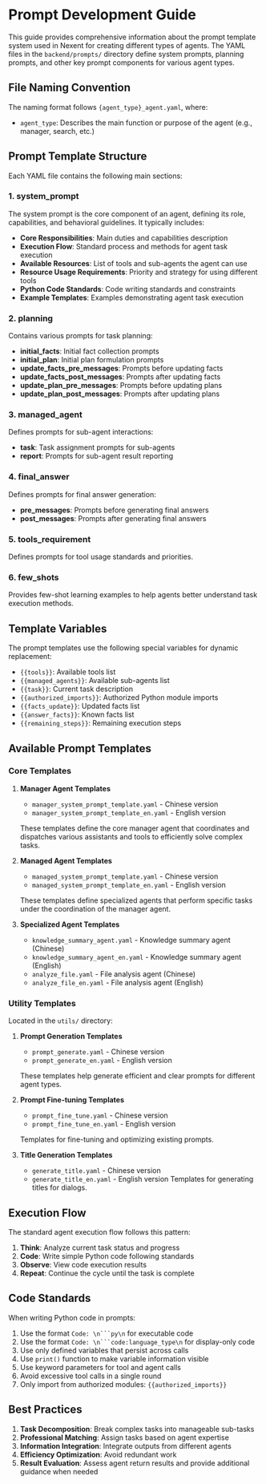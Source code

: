 # Prompt Development Guide

This guide provides comprehensive information about the prompt template system used in Nexent for creating different types of agents. The YAML files in the `backend/prompts/` directory define system prompts, planning prompts, and other key prompt components for various agent types.

## File Naming Convention

The naming format follows `{agent_type}_agent.yaml`, where:
- `agent_type`: Describes the main function or purpose of the agent (e.g., manager, search, etc.)

## Prompt Template Structure

Each YAML file contains the following main sections:

### 1. system_prompt

The system prompt is the core component of an agent, defining its role, capabilities, and behavioral guidelines. It typically includes:

- **Core Responsibilities**: Main duties and capabilities description
- **Execution Flow**: Standard process and methods for agent task execution
- **Available Resources**: List of tools and sub-agents the agent can use
- **Resource Usage Requirements**: Priority and strategy for using different tools
- **Python Code Standards**: Code writing standards and constraints
- **Example Templates**: Examples demonstrating agent task execution

### 2. planning

Contains various prompts for task planning:

- **initial_facts**: Initial fact collection prompts
- **initial_plan**: Initial plan formulation prompts
- **update_facts_pre_messages**: Prompts before updating facts
- **update_facts_post_messages**: Prompts after updating facts
- **update_plan_pre_messages**: Prompts before updating plans
- **update_plan_post_messages**: Prompts after updating plans

### 3. managed_agent

Defines prompts for sub-agent interactions:

- **task**: Task assignment prompts for sub-agents
- **report**: Prompts for sub-agent result reporting

### 4. final_answer

Defines prompts for final answer generation:

- **pre_messages**: Prompts before generating final answers
- **post_messages**: Prompts after generating final answers

### 5. tools_requirement

Defines prompts for tool usage standards and priorities.

### 6. few_shots

Provides few-shot learning examples to help agents better understand task execution methods.

## Template Variables

The prompt templates use the following special variables for dynamic replacement:

- `{{tools}}`: Available tools list
- `{{managed_agents}}`: Available sub-agents list
- `{{task}}`: Current task description
- `{{authorized_imports}}`: Authorized Python module imports
- `{{facts_update}}`: Updated facts list
- `{{answer_facts}}`: Known facts list
- `{{remaining_steps}}`: Remaining execution steps

## Available Prompt Templates

### Core Templates

1. **Manager Agent Templates**
   - `manager_system_prompt_template.yaml` - Chinese version
   - `manager_system_prompt_template_en.yaml` - English version
   
   These templates define the core manager agent that coordinates and dispatches various assistants and tools to efficiently solve complex tasks.

2. **Managed Agent Templates**
   - `managed_system_prompt_template.yaml` - Chinese version
   - `managed_system_prompt_template_en.yaml` - English version
   
   These templates define specialized agents that perform specific tasks under the coordination of the manager agent.

3. **Specialized Agent Templates**
   - `knowledge_summary_agent.yaml` - Knowledge summary agent (Chinese)
   - `knowledge_summary_agent_en.yaml` - Knowledge summary agent (English)
   - `analyze_file.yaml` - File analysis agent (Chinese)
   - `analyze_file_en.yaml` - File analysis agent (English)

### Utility Templates

Located in the `utils/` directory:

1. **Prompt Generation Templates**
   - `prompt_generate.yaml` - Chinese version
   - `prompt_generate_en.yaml` - English version
   
   These templates help generate efficient and clear prompts for different agent types.

2. **Prompt Fine-tuning Templates**
   - `prompt_fine_tune.yaml` - Chinese version
   - `prompt_fine_tune_en.yaml` - English version
   
   Templates for fine-tuning and optimizing existing prompts.

3. **Title Generation Templates**
   - `generate_title.yaml` - Chinese version
   - `generate_title_en.yaml` - English version
   Templates for generating titles for dialogs. 

## Execution Flow

The standard agent execution flow follows this pattern:

1. **Think**: Analyze current task status and progress
2. **Code**: Write simple Python code following standards
3. **Observe**: View code execution results
4. **Repeat**: Continue the cycle until the task is complete

## Code Standards

When writing Python code in prompts:

1. Use the format `Code: \n```py\n` for executable code
2. Use the format `Code: \n```code:language_type\n` for display-only code
3. Use only defined variables that persist across calls
4. Use `print()` function to make variable information visible
5. Use keyword parameters for tool and agent calls
6. Avoid excessive tool calls in a single round
7. Only import from authorized modules: `{{authorized_imports}}`

## Best Practices

1. **Task Decomposition**: Break complex tasks into manageable sub-tasks
2. **Professional Matching**: Assign tasks based on agent expertise
3. **Information Integration**: Integrate outputs from different agents
4. **Efficiency Optimization**: Avoid redundant work
5. **Result Evaluation**: Assess agent return results and provide additional guidance when needed
